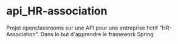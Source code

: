 # api_HR-association
Projet openclassrooms sur une API pour une entreprise fictif "HR-Association". Dans le but d'apprendre le framework Spring
